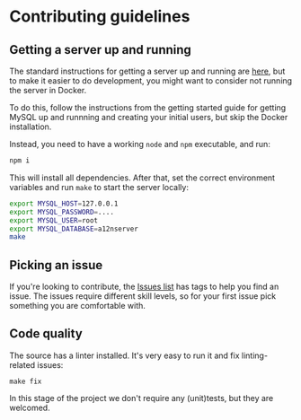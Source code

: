 Contributing guidelines
=======================

Getting a server up and running
-------------------------------

The standard instructions for getting a server up and running are [here](./docs/getting-started.md),
but to make it easier to do development, you might want to consider not running the server in Docker.

To do this, follow the instructions from the getting started guide for getting MySQL up and runnning
and creating your initial users, but skip the Docker installation.

Instead, you need to have a working `node` and `npm` executable, and run:

```sh
npm i
```

This will install all dependencies.
After that, set the correct environment variables and run `make` to start the server locally:

```sh
export MYSQL_HOST=127.0.0.1
export MYSQL_PASSWORD=....
export MYSQL_USER=root
export MYSQL_DATABASE=a12nserver
make
```

Picking an issue
----------------

If you're looking to contribute, the [Issues list](https://github.com/evert/a12n-server/issues) has tags
to help you find an issue. The issues require different skill levels, so for your first issue pick
something you are comfortable with.

Code quality
-------------

The source has a linter installed. It's very easy to run it and fix linting-related issues:

    make fix
    
In this stage of the project we don't require any (unit)tests, but they are welcomed.

